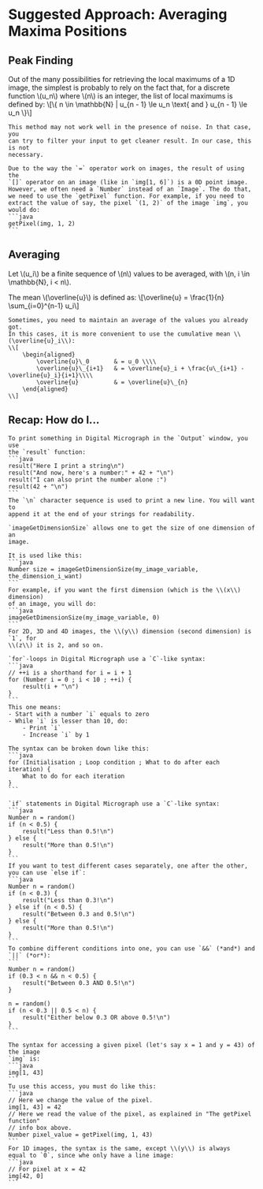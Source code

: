 # Suggested Approach: Averaging Maxima Positions

## Peak Finding

Out of the many possibilities for retrieving the local maximums of a 1D image,
the simplest is probably to rely on the fact that, for a discrete function
\\(u_n\\) where \\(n\\) is an integer, the list of local maximums is defined by:
\\[\\{ n \in \mathbb{N} | u_{n - 1} \le u_n \text{ and } u_{n - 1} \le u_n \\}\\]

~~~admonish warning
This method may not work well in the presence of noise. In that case, you
can try to filter your input to get cleaner result. In our case, this is not 
necessary.
~~~

~~~admonish info title="The `getPixel` function"
Due to the way the `=` operator work on images, the result of using the
`[]` operator on an image (like in `img[1, 6]`) is a 0D point image.
However, we often need a `Number` instead of an `Image`. The do that,
we need to use the `getPixel` function. For example, if you need to
extract the value of say, the pixel `(1, 2)` of the image `img`, you
would do:
```java
getPixel(img, 1, 2)
```
~~~

## Averaging

Let \\(u_i\\) be a finite sequence of \\(n\\) values to be averaged, with
\\(n, i \in \mathbb{N}, i < n\\).

The mean \\(\overline{u}\\) is defined as:
\\[\overline{u} = \frac{1}{n} \sum_{i=0}^{n-1} u_i\\]

~~~admonish info title="Optional: cumulative averaging" collapsible=true
Sometimes, you need to maintain an average of the values you already got.
In this cases, it is more convenient to use the cumulative mean \\(\overline{u}_i\\):
\\[
    \begin{aligned}
        \overline{u}\_0       & = u_0 \\\\
        \overline{u}\_{i+1}   & = \overline{u}_i + \frac{u\_{i+1} - \overline{u}_i}{i+1}\\\\
        \overline{u}          & = \overline{u}\_{n}
    \end{aligned}
\\]
~~~

## Recap: How do I...

~~~admonish info title="... print a number or a string?" collapsible=true
To print something in Digital Micrograph in the `Output` window, you use
the `result` function:
```java
result("Here I print a string\n")
result("And now, here's a number:" + 42 + "\n")
result("I can also print the number alone :")
result(42 + "\n")
```
The `\n` character sequence is used to print a new line. You will want to
append it at the end of your strings for readability.
~~~

~~~admonish info title="... get the size of an image?" collapsible=true
`imageGetDimensionSize` allows one to get the size of one dimension of an
image.

It is used like this:
```java
Number size = imageGetDimensionSize(my_image_variable, the_dimension_i_want)
```
For example, if you want the first dimension (which is the \\(x\\) dimension)
of an image, you will do:
```java
imageGetDimensionSize(my_image_variable, 0)
```
For 2D, 3D and 4D images, the \\(y\\) dimension (second dimension) is `1`, for
\\(z\\) it is 2, and so on.
~~~

~~~admonish info title="... write a `for`-loop?" collapsible=true
`for`-loops in Digital Micrograph use a `C`-like syntax:
```java
// ++i is a shorthand for i = i + 1
for (Number i = 0 ; i < 10 ; ++i) {
    result(i + "\n")
}
```
This one means:
- Start with a number `i` equals to zero
- While `i` is lesser than 10, do:
    - Print `i`
    - Increase `i` by 1

The syntax can be broken down like this:
```java
for (Initialisation ; Loop condition ; What to do after each iteration) {
    What to do for each iteration
}
```
~~~

~~~admonish info title="... write an `if` statement?" collapsible=true
`if` statements in Digital Micrograph use a `C`-like syntax:
```java
Number n = random()
if (n < 0.5) {
    result("Less than 0.5!\n")
} else {
    result("More than 0.5!\n")
}
```
If you want to test different cases separately, one after the other, you can use `else if`:
```java
Number n = random()
if (n < 0.3) {
    result("Less than 0.3!\n")
} else if (n < 0.5) {
    result("Between 0.3 and 0.5!\n")
} else {
    result("More than 0.5!\n")
}
```
To combine different conditions into one, you can use `&&` (*and*) and `||` (*or*):
```
Number n = random()
if (0.3 < n && n < 0.5) {
    result("Between 0.3 AND 0.5!\n")
}

n = random()
if (n < 0.3 || 0.5 < n) {
    result("Either below 0.3 OR above 0.5!\n")
}
```
~~~

~~~admonish info title="... access a pixel value?" collapsible=true
The syntax for accessing a given pixel (let's say x = 1 and y = 43) of the image
`img` is:
```java
img[1, 43]
```
Tu use this access, you must do like this:
```java
// Here we change the value of the pixel.
img[1, 43] = 42
// Here we read the value of the pixel, as explained in "The getPixel function"
// info box above.
Number pixel_value = getPixel(img, 1, 43)
```
For 1D images, the syntax is the same, except \\(y\\) is always
equal to `0`, since whe only have a line image:
```java
// For pixel at x = 42
img[42, 0]
```
~~~
